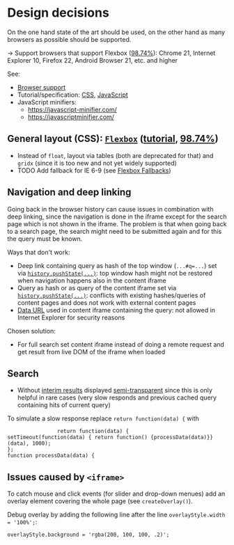 # Design decisions

On the one hand state of the art should be used, on the other hand as many browsers as possible should be supported.

→ Support browsers that support Flexbox ([98.74%](https://caniuse.com/#feat=flexbox)):
Chrome 21, Internet Explorer 10, Firefox 22, Android Browser 21, etc. and higher

See:
* [Browser support](https://caniuse.com/)
* Tutorial/specification: [CSS](https://www.w3schools.com/csS/default.asp), [JavaScript](https://www.w3schools.com/js/default.asp)
* JavaScript minifiers:
  * https://javascript-minifier.com/
  * https://javascriptminifier.com/


## General layout (CSS): [`Flexbox`](https://www.w3schools.com/csS/css3_flexbox.asp) ([tutorial](https://css-tricks.com/snippets/css/a-guide-to-flexbox/), [98.74%](https://caniuse.com/#feat=flexbox))

* Instead of `float`, layout via tables (both are deprecated for that) and `gridx` (since it is too new and not yet widely supported)
* TODO Add fallback for IE 6-9 (see [Flexbox Fallbacks](http://maddesigns.de/flexbox-fallbacks-2670.html))


## Navigation and deep linking

Going back in the browser history can cause issues in combination with deep linking, since the navigation is done in
the iframe except for the search page which is not shown in the iframe.
The problem is that when going back to a search page, the search might need to be submitted again and for this the
query must be known.

Ways that don't work:

* Deep link containing query as hash of the top window (`...#q=...`) set via
  [`history.pushState(...)`](https://developer.mozilla.org/en-US/docs/Web/API/History/pushState):
  top window hash might not be restored when navigation happens also in the content iframe
* Query as hash or as query of the content iframe set via
  [`history.pushState(...)`](https://developer.mozilla.org/en-US/docs/Web/API/History/pushState):
  conflicts with existing hashes/queries of content pages and does not work with external content pages
* [Data URL](https://developer.mozilla.org/en-US/docs/Web/HTTP/Basics_of_HTTP/Data_URIs) used in content iframe
  containing the query: not allowed in Internet Explorer for security reasons

Chosen solution:

* For full search set content iframe instead of doing a remote request and get result from live DOM of the iframe
  when loaded


## Search

* Without [interim results](https://github.com/howlger/Eclipse-Help-Modernized/blob/541481f486008f665244446052d2a7e6d147223c/de.agilantis.help_ui_modernized/index.js#L482-L513) displayed [semi-transparent](https://github.com/howlger/Eclipse-Help-Modernized/blob/541481f486008f665244446052d2a7e6d147223c/de.agilantis.help_ui_modernized/index.js#L607) since this is only helpful in rare cases (very slow responds and previous cached query containing hits of current query)

To simulate a slow response replace `return function(data) {` with

```
                return function(data) {
setTimeout(function(data) { return function() {processData(data)}}(data), 1000);
};
function processData(data) {
```


## Issues caused by `<iframe>`

To catch mouse and click events (for slider and drop-down menues) add an overlay element covering the whole page (see `createOverlay()`).

Debug overlay by adding the following line after the line `overlayStyle.width = '100%';`:

```
overlayStyle.background = 'rgba(200, 100, 100, .2)';
```
